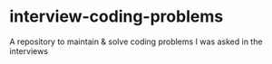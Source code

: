 # interview-coding-problems
A repository to maintain &amp; solve coding problems I was asked in the interviews
